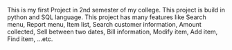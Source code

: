 This is my first Project in 2nd semester of my college. This project is build in python and SQL language. This project has many features like Search menu, Report menu, Item list, Search customer information, Amount collected, Sell between two dates, Bill information, Modify item, Add item, Find item, ...etc.
